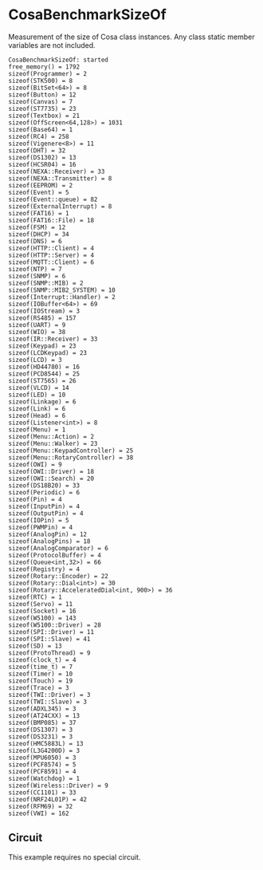 CosaBenchmarkSizeOf
===================

Measurement of the size of Cosa class instances. Any class static
member variables are not included. 

	CosaBenchmarkSizeOf: started
	free_memory() = 1792
	sizeof(Programmer) = 2
	sizeof(STK500) = 8
	sizeof(BitSet<64>) = 8
	sizeof(Button) = 12
	sizeof(Canvas) = 7
	sizeof(ST7735) = 23
	sizeof(Textbox) = 21
	sizeof(OffScreen<64,128>) = 1031
	sizeof(Base64) = 1
	sizeof(RC4) = 258
	sizeof(Vigenere<8>) = 11
	sizeof(DHT) = 32
	sizeof(DS1302) = 13
	sizeof(HCSR04) = 16
	sizeof(NEXA::Receiver) = 33
	sizeof(NEXA::Transmitter) = 8
	sizeof(EEPROM) = 2
	sizeof(Event) = 5
	sizeof(Event::queue) = 82
	sizeof(ExternalInterrupt) = 8
	sizeof(FAT16) = 1
	sizeof(FAT16::File) = 18
	sizeof(FSM) = 12
	sizeof(DHCP) = 34
	sizeof(DNS) = 6
	sizeof(HTTP::Client) = 4
	sizeof(HTTP::Server) = 4
	sizeof(MQTT::Client) = 6
	sizeof(NTP) = 7
	sizeof(SNMP) = 6
	sizeof(SNMP::MIB) = 2
	sizeof(SNMP::MIB2_SYSTEM) = 10
	sizeof(Interrupt::Handler) = 2
	sizeof(IOBuffer<64>) = 69
	sizeof(IOStream) = 3
	sizeof(RS485) = 157
	sizeof(UART) = 9
	sizeof(WIO) = 38
	sizeof(IR::Receiver) = 33
	sizeof(Keypad) = 23
	sizeof(LCDKeypad) = 23
	sizeof(LCD) = 3
	sizeof(HD44780) = 16
	sizeof(PCD8544) = 25
	sizeof(ST7565) = 26
	sizeof(VLCD) = 14
	sizeof(LED) = 10
	sizeof(Linkage) = 6
	sizeof(Link) = 6
	sizeof(Head) = 6
	sizeof(Listener<int>) = 8
	sizeof(Menu) = 1
	sizeof(Menu::Action) = 2
	sizeof(Menu::Walker) = 23
	sizeof(Menu::KeypadController) = 25
	sizeof(Menu::RotaryController) = 38
	sizeof(OWI) = 9
	sizeof(OWI::Driver) = 18
	sizeof(OWI::Search) = 20
	sizeof(DS18B20) = 33
	sizeof(Periodic) = 6
	sizeof(Pin) = 4
	sizeof(InputPin) = 4
	sizeof(OutputPin) = 4
	sizeof(IOPin) = 5
	sizeof(PWMPin) = 4
	sizeof(AnalogPin) = 12
	sizeof(AnalogPins) = 18
	sizeof(AnalogComparator) = 6
	sizeof(ProtocolBuffer) = 4
	sizeof(Queue<int,32>) = 66
	sizeof(Registry) = 4
	sizeof(Rotary::Encoder) = 22
	sizeof(Rotary::Dial<int>) = 30
	sizeof(Rotary::AcceleratedDial<int, 900>) = 36
	sizeof(RTC) = 1
	sizeof(Servo) = 11
	sizeof(Socket) = 16
	sizeof(W5100) = 143
	sizeof(W5100::Driver) = 28
	sizeof(SPI::Driver) = 11
	sizeof(SPI::Slave) = 41
	sizeof(SD) = 13
	sizeof(ProtoThread) = 9
	sizeof(clock_t) = 4
	sizeof(time_t) = 7
	sizeof(Timer) = 10
	sizeof(Touch) = 19
	sizeof(Trace) = 3
	sizeof(TWI::Driver) = 3
	sizeof(TWI::Slave) = 3
	sizeof(ADXL345) = 3
	sizeof(AT24CXX) = 13
	sizeof(BMP085) = 37
	sizeof(DS1307) = 3
	sizeof(DS3231) = 3
	sizeof(HMC5883L) = 13
	sizeof(L3G4200D) = 3
	sizeof(MPU6050) = 3
	sizeof(PCF8574) = 5
	sizeof(PCF8591) = 4
	sizeof(Watchdog) = 1
	sizeof(Wireless::Driver) = 9
	sizeof(CC1101) = 33
	sizeof(NRF24L01P) = 42
	sizeof(RFM69) = 32
	sizeof(VWI) = 162
   
Circuit
-------
This example requires no special circuit. 




